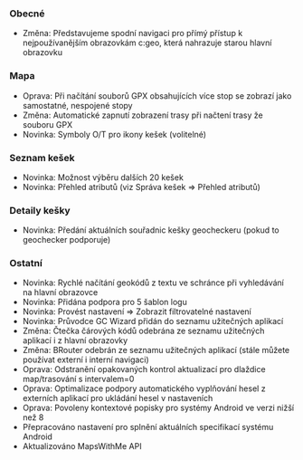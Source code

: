 ### Obecné
- Změna: Představujeme spodní navigaci pro přímý přístup k nejpoužívanějším obrazovkám c:geo, která nahrazuje starou hlavní obrazovku

### Mapa
- Oprava: Při načítání souborů GPX obsahujících více stop se zobrazí jako samostatné, nespojené stopy
- Změna: Automatické zapnutí zobrazení trasy při načtení trasy že souboru GPX
- Novinka: Symboly O/T pro ikony kešek (volitelné)

### Seznam kešek
- Novinka: Možnost výběru dalších 20 kešek
- Novinka: Přehled atributů (viz Správa kešek => Přehled atributů)

### Detaily kešky
- Novinka: Předání aktuálních souřadnic kešky geocheckeru (pokud to geochecker podporuje)

### Ostatní
- Novinka: Rychlé načítání geokódů z textu ve schránce při vyhledávání na hlavní obrazovce
- Novinka: Přidána podpora pro 5 šablon logu
- Novinka: Provést nastavení => Zobrazit filtrovatelné nastavení
- Novinka: Průvodce GC Wizard přidán do seznamu užitečných aplikací
- Změna: Čtečka čárových kódů odebrána ze seznamu užitečných aplikací i z hlavní obrazovky
- Změna: BRouter odebrán ze seznamu užitečných aplikací (stále můžete používat externí i interní navigaci)
- Oprava: Odstranění opakovaných kontrol aktualizací pro dlaždice map/trasování s intervalem=0
- Oprava: Optimalizace podpory automatického vyplňování hesel z externích aplikací pro ukládání hesel v nastaveních
- Oprava: Povoleny kontextové popisky pro systémy Android ve verzi nižší než 8
- Přepracováno nastavení pro splnění aktuálních specifikací systému Android
- Aktualizováno MapsWithMe API
